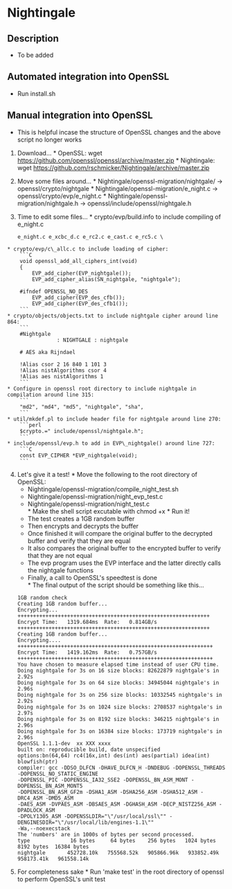 # Nightingale

## Description
  - To be added

## Automated integration into OpenSSL
  - Run install.sh

## Manual integration into OpenSSL
  - This is helpful incase the structure of OpenSSL changes
    and the above script no longer works
  
  1. Download...
    * OpenSSL:      wget https://github.com/openssl/openssl/archive/master.zip
    * Nightingale:  wget https://github.com/rschmicker/Nightingale/archive/master.zip
  
  2. Move some files around...
    * Nightingale/openssl-migration/nightgale/  -> openssl/crypto/nightgale
    * Nightingale/openssl-migration/e\_night.c  -> openssl/crypto/evp/e\_night.c
    * Nightingale/openssl-migration/nightgale.h -> openssl/include/openssl/nightgale.h

  3. Time to edit some files...
    * crypto/evp/build.info to include compiling of e\_night.c
        ```
        e_night.c e_xcbc_d.c e_rc2.c e_cast.c e_rc5.c \
        ```
    * crypto/evp/c\_allc.c to include loading of cipher:
        ```C
        void openssl_add_all_ciphers_int(void)
        {
            EVP_add_cipher(EVP_nightgale());
            EVP_add_cipher_alias(SN_nightgale, "nightgale");
        
        #ifndef OPENSSL_NO_DES
            EVP_add_cipher(EVP_des_cfb());
            EVP_add_cipher(EVP_des_cfb1());
        ```
    * crypto/objects/objects.txt to include nightgale cipher around line 864:
        ```
        #Nightgale
                    : NIGHTGALE : nightgale
                        
        # AES aka Rijndael

        !Alias csor 2 16 840 1 101 3
        !Alias nistAlgorithms csor 4
        !Alias aes nistAlgorithms 1
        ```
    * Configure in openssl root directory to include nightgale in compilation around line 315:
        ```
        "md2", "md4", "md5", "nightgale", "sha",
        ```
    * util/mkdef.pl to include header file for nightgale around line 270:
        ```perl
        $crypto.=" include/openssl/nightgale.h";
        ```
    * include/openssl/evp.h to add in EVP\_nightgale() around line 727:
        ```C
        const EVP_CIPHER *EVP_nightgale(void);
        ```
  
  4. Let's give it a test!
    * Move the following to the root directory of OpenSSL:
        * Nightingale/openssl-migration/compile_night_test.sh 
        * Nightingale/openssl-migration/night_evp_test.c 
        * Nightingale/openssl-migration/night_test.c  
    * Make the shell script excutable with chmod +x
    * Run it!
        * The test creates a 1GB random buffer
        * Then encrypts and decrypts the buffer
        * Once finished it will compare the original buffer 
          to the decrypted buffer and verify that they are equal
        * It also compares the original buffer to the encrypted buffer 
          to verify that they are not equal
        * The evp program uses the EVP interface and the latter 
          directly calls the nightgale functions
        * Finally, a call to OpenSSL's speedtest is done                                                
    * The final output of the script should be something like this...
        ```
        1GB random check
        Creating 1GB random buffer...
        Encrypting...
        ++++++++++++++++++++++++++++++++++++++++++++++++++++++++++++++
        Encrypt Time:   1319.684ms  Rate:   0.814GB/s
        ++++++++++++++++++++++++++++++++++++++++++++++++++++++++++++++
        Creating 1GB random buffer...
        Encrypting....
        +++++++++++++++++++++++++++++++++++++++++++++++++++++++++++++++
        Encrypt Time:   1419.162ms  Rate:   0.757GB/s
        +++++++++++++++++++++++++++++++++++++++++++++++++++++++++++++++
        You have chosen to measure elapsed time instead of user CPU time.
        Doing nightgale for 3s on 16 size blocks: 82622879 nightgale's in 2.92s
        Doing nightgale for 3s on 64 size blocks: 34945044 nightgale's in 2.96s
        Doing nightgale for 3s on 256 size blocks: 10332545 nightgale's in 2.92s
        Doing nightgale for 3s on 1024 size blocks: 2708537 nightgale's in 2.97s
        Doing nightgale for 3s on 8192 size blocks: 346215 nightgale's in 2.96s
        Doing nightgale for 3s on 16384 size blocks: 173719 nightgale's in 2.96s
        OpenSSL 1.1.1-dev  xx XXX xxxx
        built on: reproducible build, date unspecified
        options:bn(64,64) rc4(16x,int) des(int) aes(partial) idea(int) blowfish(ptr) 
        compiler: gcc -DDSO_DLFCN -DHAVE_DLFCN_H -DNDEBUG -DOPENSSL_THREADS -DOPENSSL_NO_STATIC_ENGINE 
        -DOPENSSL_PIC -DOPENSSL_IA32_SSE2 -DOPENSSL_BN_ASM_MONT -DOPENSSL_BN_ASM_MONT5 
        -DOPENSSL_BN_ASM_GF2m -DSHA1_ASM -DSHA256_ASM -DSHA512_ASM -DRC4_ASM -DMD5_ASM 
        -DAES_ASM -DVPAES_ASM -DBSAES_ASM -DGHASH_ASM -DECP_NISTZ256_ASM -DPADLOCK_ASM 
        -DPOLY1305_ASM -DOPENSSLDIR="\"/usr/local/ssl\"" -DENGINESDIR="\"/usr/local/lib/engines-1.1\""  
        -Wa,--noexecstack
        The 'numbers' are in 1000s of bytes per second processed.
        type             16 bytes     64 bytes    256 bytes   1024 bytes   8192 bytes  16384 bytes
        nightgale       452728.10k   755568.52k   905866.96k   933852.49k   958173.41k   961558.14k
        ```
  5. For completeness sake
    * Run 'make test' in the root directory of openssl to 
      perform OpenSSL's unit test

